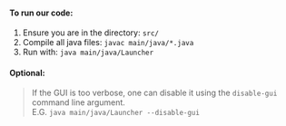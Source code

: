 #### To run our code:
1. Ensure you are in the directory: `src/`  
2. Compile all java files: `javac main/java/*.java`  
3. Run with: `java main/java/Launcher`  

#### Optional:
> If the GUI is too verbose, one can disable it using the `disable-gui` command line argument.  
> E.G. `java main/java/Launcher --disable-gui`
